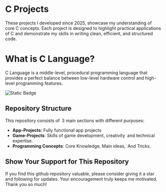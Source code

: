 # C Projects

These projects I developed since 2025, showcase my understanding of core C concepts. Each project is designed to highlight practical applications of C and demonstrate my skills in writing clean, efficient, and structured code.

# What is C Language?

C Language is a middle-level, procedural programming language that provides a perfect balance between low-level hardware control and high-level programming features.

![Static Badge](https://img.shields.io/badge/Compiler-Borland%20C%2B%2B-lime)

## Repository Structure

This repository consists of 3 main sections with different purposes:
- **App-Projects**: Fully functional app projects
- **Game-Projects**: Skills of game development, creativity and technical expertise.
- **Programming Concepts**: Core Knowledge, Main ideas, And Tricks.

## Show Your Support for This Repository

If you find this github repository valuable, please consider giving it a star and following for updates. Your encouragement truly keeps me motivated. Thank you so much!
